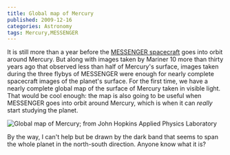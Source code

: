 ```yaml
---
title: Global map of Mercury
published: 2009-12-16
categories: Astronomy
tags: Mercury,MESSENGER
---
```


It is still more than a year before the <a href="https://messenger.jhuapl.edu/">MESSENGER
spacecraft</a> goes into orbit around Mercury.  But along with images taken by Mariner 10
more than thirty years ago that observed less than half of Mercury's surface, images taken
during the three flybys of MESSENGER were enough for nearly complete spacecraft images of
the planet's surface.  For the first time, we have a nearly complete global map of the
surface of Mercury taken in visible light.  That would be cool enough: the map is also
going to be useful when MESSENGER goes into orbit around Mercury, which is when it can
<em>really</em> start studying the planet.

![Global map of Mercury; from John Hopkins Applied Physics Laboratory](mercury-map.jpg)

By the way, I can't help but be drawn by the dark band that seems to span the whole planet
in the north-south direction.  Anyone know what it is?
